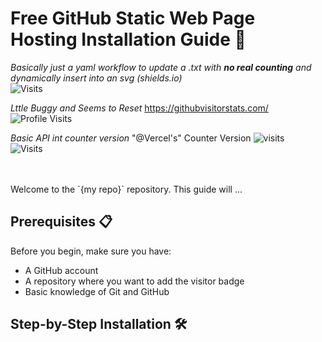 # Free GitHub Static Web Page Hosting Installation Guide 🚀
_Basically just a yaml workflow to update a .txt with __no real counting__ and dynamically insert into an svg (shields.io)_  <br/>
![Visits](https://img.shields.io/badge/Visits-429-blue)

_Lttle Buggy and Seems to Reset_ https://githubvisitorstats.com/ <br/>
![Profile Visits](https://img.shields.io/endpoint?url=https://yasinkalkan.com/api/githubvisitorstats/track/?user=user456-ux)

<!-- 
![visits](https://visit-counter.vercel.app/counter.png?page=&s=40&c=00ff00&bg=00000000&no=2&ff=digi&tb=&ta=)  //creating extra \r\n
-->
_Basic API int counter version_
"@Vercel's" Counter Version ![visits](https://visit-counter.vercel.app/counter.png?page=https%3A%2F%2Fgithub.com%2Fuser456-ux%2Fhello-world&s=40&c=00ff00&bg=00000000&no=2&ff=digi&tb=&ta=) <br/>
![Visits](https://img.shields.io/badge/Visits-429-blue)

<!-- considered dropping the vercel into a var then into svg badge, but that needs html/js, so we are back to the logging solution -->
<!-- 
![visits](https://visit-counter.vercel.app/counter.png?page=&s=40&c=00ff00&bg=00000000&no=2&ff=digi&tb=&ta=)
-->

 <br/>

<!--
:warning: **Warning:** Do not push the big red button. *This is "always on" Azure which flips F1 to S1 and generates billing -->

<br/>
Welcome to the `{my repo}` repository. This guide will ...

## Prerequisites 📋

Before you begin, make sure you have:

- A GitHub account
- A repository where you want to add the visitor badge
- Basic knowledge of Git and GitHub

## Step-by-Step Installation 🛠️

